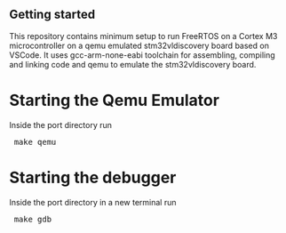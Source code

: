 ## Getting started

This repository contains minimum setup to run FreeRTOS on a Cortex M3 microcontroller
on a qemu emulated stm32vldiscovery board based on VSCode.
It uses gcc-arm-none-eabi toolchain for assembling, compiling and linking code and
qemu to emulate the stm32vldiscovery board.

# Starting the Qemu Emulator
Inside the port directory run <br>
<pre> make qemu </pre>

# Starting the debugger
Inside the port directory in a new terminal run <br>
<pre> make gdb </pre>